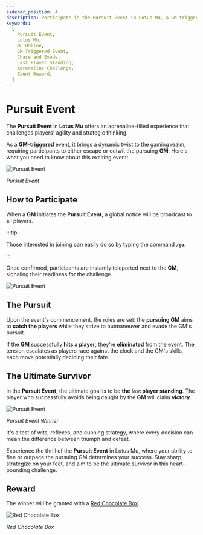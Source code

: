```yaml
---
sidebar_position: 4
description: Participate in the Pursuit Event in Lotus Mu, a GM-triggered challenge that tests players' agility and strategic thinking. Learn how to join, the rules of pursuit, and the ultimate goal of being the last survivor. The reward for the winner is a Red Chocolate Box.
keywords:
  [
    Pursuit Event,
    Lotus Mu,
    Mu Online,
    GM-Triggered Event,
    Chase and Evade,
    Last Player Standing,
    Adrenaline Challenge,
    Event Reward,
  ]
---
```


# Pursuit Event

The **Pursuit Event** in **Lotus Mu** offers an adrenaline-filled experience that challenges players' agility and strategic thinking.

As a **GM-triggered** event, it brings a dynamic twist to the gaming realm, requiring participants to either escape or outwit the pursuing **GM**. Here's what you need to know about this exciting event:

![Pursuit Event](/img/events/pursuit/pursuit-open.jpg)

_Pursuit Event_

## How to Participate

When a **GM** initiates the **Pursuit Event**, a global notice will be broadcast to all players.

:::tip

Those interested in joining can easily do so by typing the command **`/go`**.

:::

Once confirmed, participants are instantly teleported next to the **GM**, signaling their readiness for the challenge.

![Pursuit Event](/img/events/pursuit/pursuit-join.jpg)

## The Pursuit

Upon the event's commencement, the roles are set: the **pursuing GM** aims to **catch the players** while they strive to outmaneuver and evade the GM's pursuit.

If the **GM** successfully **hits a player**, they're **eliminated** from the event. The tension escalates as players race against the clock and the GM's skills, each move potentially deciding their fate.

## The Ultimate Survivor

In the **Pursuit Event**, the ultimate goal is to be **the last player standing**. The player who successfully avoids being caught by the **GM** will claim **victory**.

![Pursuit Event](/img/events/pursuit/pursuit-end.jpg)

_Pursuit Event Winner_

It's a test of wits, reflexes, and cunning strategy, where every decision can mean the difference between triumph and defeat.

Experience the thrill of the **Pursuit Event** in Lotus Mu, where your ability to flee or outpace the pursuing GM determines your success. Stay sharp, strategize on your feet, and aim to be the ultimate survivor in this heart-pounding challenge.

## Reward

The winner will be granted with a [Red Chocolate Box](/items/item-bags/misc/red-chocolate-box/).

![Red Chocolate Box](/img/items/item-bags/red-chocolate-box.png)

_Red Chocolate Box_
